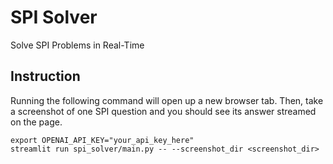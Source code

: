 # SPI Solver
Solve SPI Problems in Real-Time

## Instruction
Running the following command will open up a new browser tab. Then, take a screenshot of one SPI question and you should see its answer streamed on the page.
```shell
export OPENAI_API_KEY="your_api_key_here"
streamlit run spi_solver/main.py -- --screenshot_dir <screenshot_dir>
```
